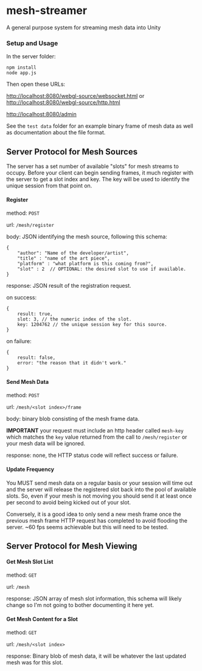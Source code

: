 # mesh-streamer
A general purpose system for streaming mesh data into Unity


### Setup and Usage

In the server folder:

	npm install
	node app.js
	

Then open these URLs:

[http://localhost:8080/webgl-source/websocket.html](http://localhost:8080/webgl-source/websocket.html) or [http://localhost:8080/webgl-source/http.html](http://localhost:8080/webgl-source/http.html)

[http://localhost:8080/admin](http://localhost:8080/admin)


See the `test data` folder for an example binary frame of mesh data as well as documentation about the file format.



## Server Protocol for Mesh Sources

The server has a set number of available "slots" for mesh streams to occupy. Before your client can begin sending frames, it much register with the server to get a slot index and key. The key will be used to identify the unique session from that point on.

#### Register

method: `POST`

url: `/mesh/register`

body: JSON identifying the mesh source, following this schema:

	{
		"author": "Name of the developer/artist",
		"title" : "name of the art piece",
		"platform" : "what platform is this coming from?",
		"slot" : 2  // OPTIONAL: the desired slot to use if available.
	}
	
response: JSON result of the registration request.

on success:

	{
		result: true,
		slot: 3, // the numeric index of the slot.
		key: 1204762 // the unique session key for this source.
	}
	
on failure: 

	{
		result: false,
		error: "the reason that it didn't work."
	}
	

#### Send Mesh Data

method: `POST`

url: `/mesh/<slot index>/frame`

body: binary blob consisting of the mesh frame data.

**IMPORTANT** your request must include an http header called `mesh-key` which matches the `key` value returned from the call to `/mesh/register` or your mesh data will be ignored.

response: none, the HTTP status code will reflect success or failure.

#### Update Frequency

You MUST send mesh data on a regular basis or your session will time out and the server will release the registered slot back into the pool of available slots. So, even if your mesh is not moving you should send it at least once per second to avoid being kicked out of your slot.

Conversely, it is a good idea to only send a new mesh frame once the previous mesh frame HTTP request has completed to avoid flooding the server. ~60 fps seems achievable but this will need to be tested.



## Server Protocol for Mesh Viewing

#### Get Mesh Slot List

method: `GET`

url: `/mesh`

response: JSON array of mesh slot information, this schema will likely change so I'm not going to bother documenting it here yet.

#### Get Mesh Content for a Slot

method: `GET`

url: `/mesh/<slot index>`

response: Binary blob of mesh data, it will be whatever the last updated mesh was for this slot.




